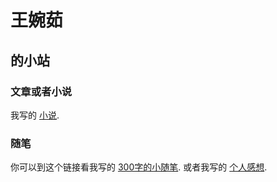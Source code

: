 # 王婉茹

## 的小站

### 文章或者小说

我写的 [小说](http://wanru.wang/site/novel.html).

### 随笔

你可以到这个链接看我写的 [300字的小随笔](http://wanru.wang/site/300.html).
或者我写的 [个人感想](http://wanru.wang/site/thinking.html).

